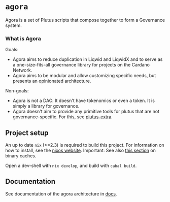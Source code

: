 # `agora`

Agora is a set of Plutus scripts that compose together to form a Governance system.

### What is Agora

Goals:
- Agora aims to reduce duplication in Liqwid and LiqwidX and to serve as a one-size-fits-all governance library for projects on the Cardano Network.
- Agora aims to be modular and allow customizing specific needs, but presents an opinionated architecture.

Non-goals:
- Agora is not a DAO. It doesn't have tokenomics or even a token. It is simply a library for governance.
- Agora doesn't aim to provide any primitive tools for plutus that are not governance-specific. For this, see [plutus-extra](https://github.com/Liqwid-Labs/plutus-extra/).

## Project setup

An up to date `nix` (>=2.3) is required to build this project. For information on how to install, see the [nixos website](https://nixos.org/download.html). Important: See also [this section](https://github.com/input-output-hk/plutus#nix-advice) on binary caches.

Open a dev-shell with `nix develop`, and build with `cabal build`.

## Documentation

See documentation of the agora architecture in [docs](./docs).
